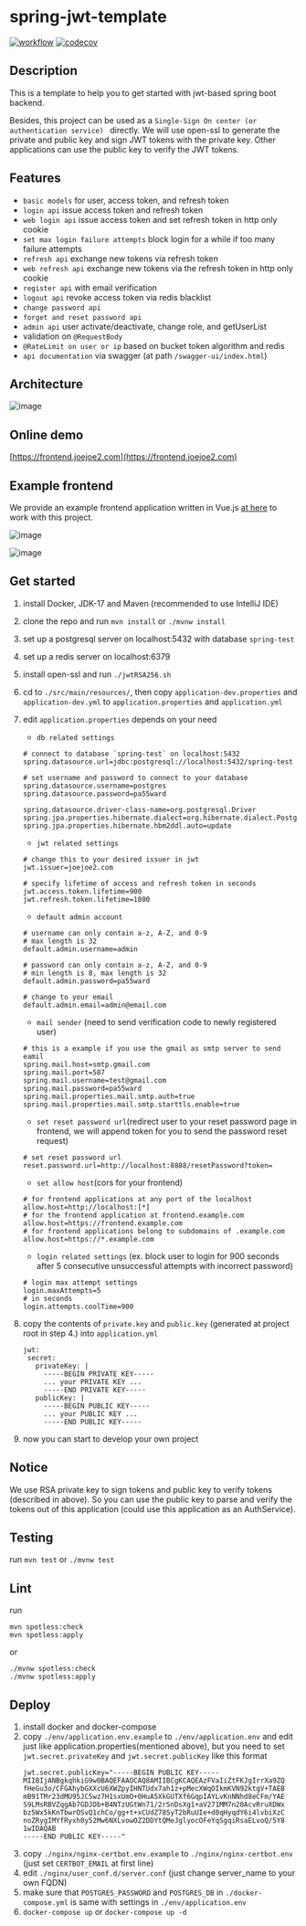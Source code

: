 # spring-jwt-template

[![workflow](https://github.com/joejoe2/spring-jwt-template/actions/workflows/main.yml/badge.svg?branch=main)](https://github.com/joejoe2/spring-jwt-template/actions/workflows/main.yml)
[![codecov](https://codecov.io/gh/joejoe2/spring-jwt-template/branch/main/graph/badge.svg?token=24IMFJ0D50)](https://codecov.io/gh/joejoe2/spring-jwt-template)

## Description

This is a template to help you to get started with jwt-based spring boot backend.

Besides, this project can be used as a ```Single-Sign On center (or authentication service) ```
directly.
We will use open-ssl to generate the private and public key and sign JWT tokens
with the private key.
Other applications can use the public key to verify the JWT tokens.

## Features

- `basic models` for user, access token, and refresh token
- `login api` issue access token and refresh token
- `web login api` issue access token and set refresh token in http only cookie
- `set max login failure attempts` block login for a while if too many failure attempts
- `refresh api` exchange new tokens via refresh token
- `web refresh api` exchange new tokens via the refresh token in http only cookie
- `register api` with email verification
- `logout api` revoke access token via redis blacklist
- `change password api`
- `forget and reset password api`
- `admin api` user activate/deactivate, change role, and getUserList
- validation on `@RequestBody`
- `@RateLimit on user or ip` based on bucket token algorithm and redis
- `api documentation` via swagger (at path `/swagger-ui/index.html`)

## Architecture

![image](architecture.png)

## Online demo

[https://frontend.joejoe2.com](https://frontend.joejoe2.com)

## Example frontend

We provide an example frontend application written in Vue.js [at here](https://github.com/joejoe2/frontend) to
work with this project.

![image](demo_login.png)

![image](demo_admin.png)

## Get started

1. install Docker, JDK-17 and Maven (recommended to use IntelliJ IDE)


2. clone the repo and run `mvn install` or `./mvnw install`


3. set up a postgresql server on localhost:5432 with database `spring-test`


4. set up a redis server on localhost:6379


5. install open-ssl and run `./jwtRSA256.sh`


6. cd to `./src/main/resources/`, then copy `application-dev.properties` and `application-dev.yml`
   to `application.properties` and `application.yml`


7. edit `application.properties` depends on your need
    - `db related settings`
     ```
    # connect to database `spring-test` on localhost:5432
    spring.datasource.url=jdbc:postgresql://localhost:5432/spring-test
    
    # set username and password to connect to your database
    spring.datasource.username=postgres
    spring.datasource.password=pa55ward
    
    spring.datasource.driver-class-name=org.postgresql.Driver
    spring.jpa.properties.hibernate.dialect=org.hibernate.dialect.PostgreSQLDialect
    spring.jpa.properties.hibernate.hbm2ddl.auto=update
    ```
    - `jwt related settings`
    ```
    # change this to your desired issuer in jwt
    jwt.issuer=joejoe2.com
    
    # specify lifetime of access and refresh token in seconds
    jwt.access.token.lifetime=900
    jwt.refresh.token.lifetime=1800
    ```
    - `default admin account`
    ```
    # username can only contain a-z, A-Z, and 0-9 
    # max length is 32
    default.admin.username=admin
   
    # password can only contain a-z, A-Z, and 0-9
    # min length is 8, max length is 32
    default.admin.password=pa55ward
    
    # change to your email
    default.admin.email=admin@email.com
    ```
    - `mail sender` (need to send verification code to newly registered user)
    ```
    # this is a example if you use the gmail as smtp server to send eamil
    spring.mail.host=smtp.gmail.com
    spring.mail.port=587
    spring.mail.username=test@gmail.com
    spring.mail.password=pa55ward
    spring.mail.properties.mail.smtp.auth=true
    spring.mail.properties.mail.smtp.starttls.enable=true
    ```
    - `set reset password url`(redirect user to your reset password page in frontend, we will append token for you to
      send the password reset request)
   ```
   # set reset password url
   reset.password.url=http://localhost:8888/resetPassword?token=
   ```
    - `set allow host`(cors for your frontend)
   ```
   # for frontend applications at any port of the localhost
   allow.host=http://localhost:[*]
   # for the frontend application at frontend.example.com
   allow.host=https://frontend.example.com
   # for frontend applications belong to subdomains of .example.com
   allow.host=https://*.example.com
   ```
    - `login related settings` (ex. block user to login for
      900 seconds after 5 consecutive unsuccessful attempts
      with incorrect password)
   ```
   # login max attempt settings
   login.maxAttempts=5
   # in seconds
   login.attempts.coolTime=900
   ```

8. copy the contents of `private.key` and `public.key` (generated at project root in step 4.) into `application.yml`
    ```
   jwt:
     secret:
       privateKey: |
         -----BEGIN PRIVATE KEY-----
         ... your PRIVATE KEY ...
         -----END PRIVATE KEY-----
       publicKey: |
         -----BEGIN PUBLIC KEY-----
         ... your PUBLIC KEY ...
         -----END PUBLIC KEY-----
    ```
9. now you can start to develop your own project

## Notice

We use RSA private key to sign tokens and public key
to verify tokens (described in above). So you can use the public key to
parse and verify the tokens out of this application (could use
this application as an AuthService).

## Testing

run `mvn test` or `./mvnw test`

## Lint

run 
```
mvn spotless:check
mvn spotless:apply
``` 
or 
```
./mvnw spotless:check
./mvnw spotless:apply
``` 

## Deploy

1. install docker and docker-compose
2. copy `./env/application.env.example` to `./env/application.env` and edit just like application.properties(mentioned
   above),
   but you need to set `jwt.secret.privateKey` and `jwt.secret.publicKey` like this format
   ```
   jwt.secret.publicKey="-----BEGIN PUBLIC KEY-----
   MIIBIjANBgkqhkiG9w0BAQEFAAOCAQ8AMIIBCgKCAQEAzFVaIiZtFKJgIrrXa9ZQ
   fHeGu3o/CFGAhybGXXcU6XWZpyIHNTUdx7ah1z+pMecXWqOIkmKVN92ktgV+TAEB
   mB91TMr23dMU95JC5wz7H1sxUmO+0HuA5XkGUTXf6GqpIAYLvKnNNhd8eCFm/YAE
   S9LMsRBVZqgAb7GDJDb+B4NTzUGtWn71/2rSnDsXg1+aV271MM7n20AcvRruXDWx
   bz5Wx5kKnTbwrOSvQ1chCo/gg+t+xCUdZ78SyT2bRuUIe+d0qHyqdY6i4lvbiXzC
   noZRygIMYfRyxh0y52Mw6NXLvowOZ2DDYtQMeJglyocOFeYqSgqiRsaELvoQ/5Y8
   1wIDAQAB
   -----END PUBLIC KEY-----"
   ```
3. copy `./nginx/nginx-certbot.env.example` to `./nginx/nginx-certbot.env` (just set `CERTBOT_EMAIL` at first line)
4. edit `./nginx/user_conf.d/server.conf` (just change server_name to your own FQDN)
5. make sure that `POSTGRES_PASSWORD` and `POSTGRES_DB` in `./docker-compose.yml` is same with settings
   in `./env/application.env`
6. `docker-compose up` or `docker-compose up -d`

